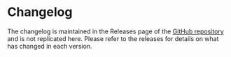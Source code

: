 # Changelog

The changelog is maintained in the Releases page of the [GitHub repository](https://github.com/waza-ari/python-easyverein/releases)
and is not replicated here. Please refer to the releases for details on what has changed in each version.